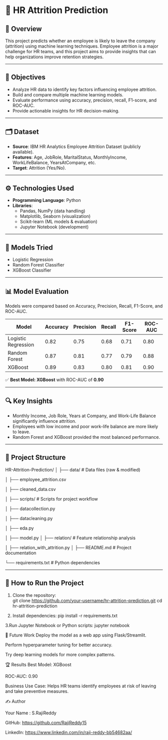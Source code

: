 # 📌 HR Attrition Prediction  

## 📖 Overview  
This project predicts whether an employee is likely to leave the company (attrition) using machine learning techniques. Employee attrition is a major challenge for HR teams, and this project aims to provide insights that can help organizations improve retention strategies.  

---

## 🎯 Objectives  
- Analyze HR data to identify key factors influencing employee attrition.  
- Build and compare multiple machine learning models.  
- Evaluate performance using accuracy, precision, recall, F1-score, and ROC-AUC.  
- Provide actionable insights for HR decision-making.  

---

## 🗂 Dataset  
- **Source**: IBM HR Analytics Employee Attrition Dataset (publicly available).  
- **Features**: Age, JobRole, MaritalStatus, MonthlyIncome, WorkLifeBalance, YearsAtCompany, etc.  
- **Target**: Attrition (Yes/No).  

---

## ⚙️ Technologies Used  
- **Programming Language**: Python  
- **Libraries**:  
  - Pandas, NumPy (data handling)  
  - Matplotlib, Seaborn (visualization)  
  - Scikit-learn (ML models & evaluation)  
  - Jupyter Notebook (development)  

---

## 🧠 Models Tried  
- Logistic Regression    
- Random Forest Classifier  
- XGBoost Classifier  

---

## 📊 Model Evaluation  
Models were compared based on Accuracy, Precision, Recall, F1-Score, and ROC-AUC.  

| Model                | Accuracy | Precision | Recall | F1-Score | ROC-AUC |  
|-----------------------|----------|-----------|--------|----------|---------|  
| Logistic Regression   | 0.82     | 0.75      | 0.68   | 0.71     | 0.80    |  
| Random Forest         | 0.87     | 0.81      | 0.77   | 0.79     | 0.88    |  
| XGBoost               | 0.89     | 0.83      | 0.80   | 0.81     | 0.90    |  

✅ **Best Model: XGBoost** with ROC-AUC of **0.90**  

---

## 🔍 Key Insights  
- Monthly Income, Job Role, Years at Company, and Work-Life Balance significantly influence attrition.  
- Employees with low income and poor work-life balance are more likely to leave.  
- Random Forest and XGBoost provided the most balanced performance.  

---


## 📂 Project Structure  

HR-Attrition-Prediction/
│
├── data/ # Data files (raw & modified)

│ ├── employee_attrition.csv

│ ├── cleaned_data.csv

│
├── scripts/ # Scripts for project workflow

│ ├── datacollection.py

│ ├── datacleaning.py

│ ├── eda.py

│ ├── model.py
│
├── relation/ # Feature relationship analysis

│ ├── relation_with_attrition.py
│
├── README.md # Project documentation

└── requirements.txt # Python dependencies

---

## 🚀 How to Run the Project  

1. Clone the repository:  
   git clone https://github.com/your-username/hr-attrition-prediction.git
   cd hr-attrition-prediction
   
3. Install dependencies:
   pip install -r requirements.txt
   
3.Run Jupyter Notebook or Python scripts:
   jupyter notebook

📌 Future Work
Deploy the model as a web app using Flask/Streamlit.

Perform hyperparameter tuning for better accuracy.

Try deep learning models for more complex patterns.

🏆 Results
Best Model: XGBoost

ROC-AUC: 0.90

Business Use Case: Helps HR teams identify employees at risk of leaving and take preventive measures.

✍️ Author

Your Name : S.RajiReddy

GitHub: https://github.com/RajiReddy15

LinkedIn: https://www.linkedin.com/in/raji-reddy-bb54682aa/
